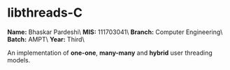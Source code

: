 # libthreads-C

**Name:** Bhaskar Pardeshi\\
**MIS:** 111703041\\
**Branch:** Computer Engineering\\
**Batch:** AMPT\\
**Year:** Third\\

An implementation of **one-one**, **many-many** and **hybrid** user threading
models.
